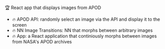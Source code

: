 🏆 React app that displays images from APOD
- 🔥 APOD API: randomly select an image via the API and display it to the screen
- 🔥 NN Image Transitions: NN that morphs between arbitrary images
- 🔥 App: a React application that continiously morphs between images from NASA's APOD archives
